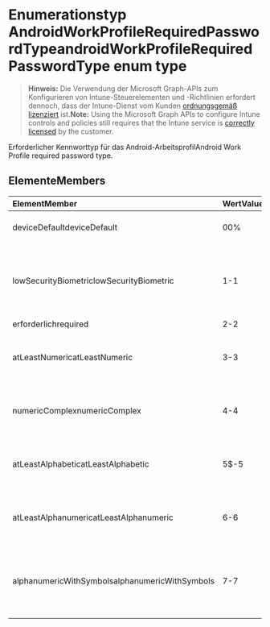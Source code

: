 # <a name="androidworkprofilerequiredpasswordtype-enum-type"></a><span data-ttu-id="8aecf-101">Enumerationstyp AndroidWorkProfileRequiredPasswordType</span><span class="sxs-lookup"><span data-stu-id="8aecf-101">androidWorkProfileRequiredPasswordType enum type</span></span>

> <span data-ttu-id="8aecf-102">**Hinweis:** Die Verwendung der Microsoft Graph-APIs zum Konfigurieren von Intune-Steuerelementen und -Richtlinien erfordert dennoch, dass der Intune-Dienst vom Kunden [ordnungsgemäß lizenziert](https://go.microsoft.com/fwlink/?linkid=839381) ist.</span><span class="sxs-lookup"><span data-stu-id="8aecf-102">**Note:** Using the Microsoft Graph APIs to configure Intune controls and policies still requires that the Intune service is [correctly licensed](https://go.microsoft.com/fwlink/?linkid=839381) by the customer.</span></span>

<span data-ttu-id="8aecf-103">Erforderlicher Kennworttyp für das Android-Arbeitsprofil</span><span class="sxs-lookup"><span data-stu-id="8aecf-103">Android Work Profile required password type.</span></span>
## <a name="members"></a><span data-ttu-id="8aecf-104">Elemente</span><span class="sxs-lookup"><span data-stu-id="8aecf-104">Members</span></span>
|<span data-ttu-id="8aecf-105">Element</span><span class="sxs-lookup"><span data-stu-id="8aecf-105">Member</span></span>|<span data-ttu-id="8aecf-106">Wert</span><span class="sxs-lookup"><span data-stu-id="8aecf-106">Value</span></span>|<span data-ttu-id="8aecf-107">Beschreibung</span><span class="sxs-lookup"><span data-stu-id="8aecf-107">Description</span></span>|
|:---|:---|:---|
|<span data-ttu-id="8aecf-108">deviceDefault</span><span class="sxs-lookup"><span data-stu-id="8aecf-108">deviceDefault</span></span>|<span data-ttu-id="8aecf-109">0</span><span class="sxs-lookup"><span data-stu-id="8aecf-109">0%</span></span>|<span data-ttu-id="8aecf-110">Standardwert des Geräts, ohne Vorsatz.</span><span class="sxs-lookup"><span data-stu-id="8aecf-110">Device default value, no intent.</span></span>|
|<span data-ttu-id="8aecf-111">lowSecurityBiometric</span><span class="sxs-lookup"><span data-stu-id="8aecf-111">lowSecurityBiometric</span></span>|<span data-ttu-id="8aecf-112">1</span><span class="sxs-lookup"><span data-stu-id="8aecf-112">-1</span></span>|<span data-ttu-id="8aecf-113">Es wird ein Kennwort erfordert, das auf Biometrie mit niedriger Sicherheitsstufe basiert.</span><span class="sxs-lookup"><span data-stu-id="8aecf-113">Low security biometrics based password required.</span></span>|
|<span data-ttu-id="8aecf-114">erforderlich</span><span class="sxs-lookup"><span data-stu-id="8aecf-114">required</span></span>|<span data-ttu-id="8aecf-115">2</span><span class="sxs-lookup"><span data-stu-id="8aecf-115">-2</span></span>|<span data-ttu-id="8aecf-116">Erforderlich.</span><span class="sxs-lookup"><span data-stu-id="8aecf-116">Required.</span></span>|
|<span data-ttu-id="8aecf-117">atLeastNumeric</span><span class="sxs-lookup"><span data-stu-id="8aecf-117">atLeastNumeric</span></span>|<span data-ttu-id="8aecf-118">3</span><span class="sxs-lookup"><span data-stu-id="8aecf-118">-3</span></span>|<span data-ttu-id="8aecf-119">Mindestens ein numerisches Kennwort erforderlich.</span><span class="sxs-lookup"><span data-stu-id="8aecf-119">At least numeric password required.</span></span>|
|<span data-ttu-id="8aecf-120">numericComplex</span><span class="sxs-lookup"><span data-stu-id="8aecf-120">numericComplex</span></span>|<span data-ttu-id="8aecf-121">4</span><span class="sxs-lookup"><span data-stu-id="8aecf-121">-4</span></span>|<span data-ttu-id="8aecf-122">Komplexes numerisches Kennwort erforderlich.</span><span class="sxs-lookup"><span data-stu-id="8aecf-122">Numeric complex password required.</span></span>|
|<span data-ttu-id="8aecf-123">atLeastAlphabetic</span><span class="sxs-lookup"><span data-stu-id="8aecf-123">atLeastAlphabetic</span></span>|<span data-ttu-id="8aecf-124">5</span><span class="sxs-lookup"><span data-stu-id="8aecf-124">$-5</span></span>|<span data-ttu-id="8aecf-125">Mindestens ein alphabetisches Kennwort erforderlich.</span><span class="sxs-lookup"><span data-stu-id="8aecf-125">At least alphabetic password required.</span></span>|
|<span data-ttu-id="8aecf-126">atLeastAlphanumeric</span><span class="sxs-lookup"><span data-stu-id="8aecf-126">atLeastAlphanumeric</span></span>|<span data-ttu-id="8aecf-127">6</span><span class="sxs-lookup"><span data-stu-id="8aecf-127">-6</span></span>|<span data-ttu-id="8aecf-128">Mindestens ein alphanumerisches Kennwort erforderlich.</span><span class="sxs-lookup"><span data-stu-id="8aecf-128">At least alphanumeric password required.</span></span>|
|<span data-ttu-id="8aecf-129">alphanumericWithSymbols</span><span class="sxs-lookup"><span data-stu-id="8aecf-129">alphanumericWithSymbols</span></span>|<span data-ttu-id="8aecf-130">7</span><span class="sxs-lookup"><span data-stu-id="8aecf-130">-7</span></span>|<span data-ttu-id="8aecf-131">Mindestes ein alphanumerisches Kennwort mit Symbolen erforderlich.</span><span class="sxs-lookup"><span data-stu-id="8aecf-131">At least alphanumeric with symbols password required.</span></span>|








